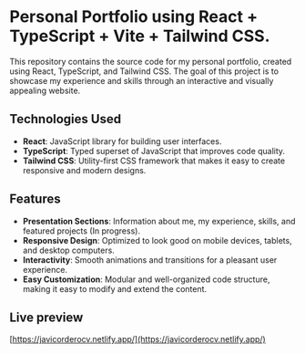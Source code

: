 # Personal Portfolio using React + TypeScript + Vite + Tailwind CSS.

This repository contains the source code for my personal portfolio, created using React, TypeScript, and Tailwind CSS. The goal of this project is to showcase my experience and skills through an interactive and visually appealing website.

## Technologies Used

-   **React**: JavaScript library for building user interfaces.
-   **TypeScript**: Typed superset of JavaScript that improves code quality.
-   **Tailwind CSS**: Utility-first CSS framework that makes it easy to create responsive and modern designs.

## Features

-   **Presentation Sections**: Information about me, my experience, skills, and featured projects (In progress).
-   **Responsive Design**: Optimized to look good on mobile devices, tablets, and desktop computers.
-   **Interactivity**: Smooth animations and transitions for a pleasant user experience.
-   **Easy Customization**: Modular and well-organized code structure, making it easy to modify and extend the content.

## Live preview

[https://javicorderocv.netlify.app/](https://javicorderocv.netlify.app/)


